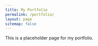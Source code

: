 ```yaml
---
title: My Portfolio
permalink: /portfolio/
layout: page
sitemap: false
---
```


This is a placeholder page for my portfolio.
